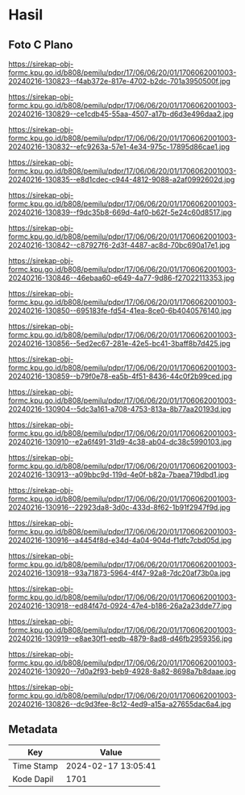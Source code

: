 # Hasil

## Foto C Plano

https://sirekap-obj-formc.kpu.go.id/b808/pemilu/pdpr/17/06/06/20/01/1706062001003-20240216-130823--f4ab372e-817e-4702-b2dc-701a3950500f.jpg

https://sirekap-obj-formc.kpu.go.id/b808/pemilu/pdpr/17/06/06/20/01/1706062001003-20240216-130829--ce1cdb45-55aa-4507-a17b-d6d3e496daa2.jpg

https://sirekap-obj-formc.kpu.go.id/b808/pemilu/pdpr/17/06/06/20/01/1706062001003-20240216-130832--efc9263a-57e1-4e34-975c-17895d86cae1.jpg

https://sirekap-obj-formc.kpu.go.id/b808/pemilu/pdpr/17/06/06/20/01/1706062001003-20240216-130835--e8d1cdec-c944-4812-9088-a2af0992602d.jpg

https://sirekap-obj-formc.kpu.go.id/b808/pemilu/pdpr/17/06/06/20/01/1706062001003-20240216-130839--f9dc35b8-669d-4af0-b62f-5e24c60d8517.jpg

https://sirekap-obj-formc.kpu.go.id/b808/pemilu/pdpr/17/06/06/20/01/1706062001003-20240216-130842--c87927f6-2d3f-4487-ac8d-70bc690a17e1.jpg

https://sirekap-obj-formc.kpu.go.id/b808/pemilu/pdpr/17/06/06/20/01/1706062001003-20240216-130846--46ebaa60-e649-4a77-9d86-f27022113353.jpg

https://sirekap-obj-formc.kpu.go.id/b808/pemilu/pdpr/17/06/06/20/01/1706062001003-20240216-130850--695183fe-fd54-41ea-8ce0-6b4040576140.jpg

https://sirekap-obj-formc.kpu.go.id/b808/pemilu/pdpr/17/06/06/20/01/1706062001003-20240216-130856--5ed2ec67-281e-42e5-bc41-3baff8b7d425.jpg

https://sirekap-obj-formc.kpu.go.id/b808/pemilu/pdpr/17/06/06/20/01/1706062001003-20240216-130859--b79f0e78-ea5b-4f51-8436-44c0f2b99ced.jpg

https://sirekap-obj-formc.kpu.go.id/b808/pemilu/pdpr/17/06/06/20/01/1706062001003-20240216-130904--5dc3a161-a708-4753-813a-8b77aa20193d.jpg

https://sirekap-obj-formc.kpu.go.id/b808/pemilu/pdpr/17/06/06/20/01/1706062001003-20240216-130910--e2a6f491-31d9-4c38-ab04-dc38c5990103.jpg

https://sirekap-obj-formc.kpu.go.id/b808/pemilu/pdpr/17/06/06/20/01/1706062001003-20240216-130913--a09bbc9d-119d-4e0f-b82a-7baea719dbd1.jpg

https://sirekap-obj-formc.kpu.go.id/b808/pemilu/pdpr/17/06/06/20/01/1706062001003-20240216-130916--22923da8-3d0c-433d-8f62-1b91f2947f9d.jpg

https://sirekap-obj-formc.kpu.go.id/b808/pemilu/pdpr/17/06/06/20/01/1706062001003-20240216-130916--a4454f8d-e34d-4a04-904d-f1dfc7cbd05d.jpg

https://sirekap-obj-formc.kpu.go.id/b808/pemilu/pdpr/17/06/06/20/01/1706062001003-20240216-130918--93a71873-5964-4f47-92a8-7dc20af73b0a.jpg

https://sirekap-obj-formc.kpu.go.id/b808/pemilu/pdpr/17/06/06/20/01/1706062001003-20240216-130918--ed84f47d-0924-47e4-b186-26a2a23dde77.jpg

https://sirekap-obj-formc.kpu.go.id/b808/pemilu/pdpr/17/06/06/20/01/1706062001003-20240216-130919--e8ae30f1-eedb-4879-8ad8-d46fb2959356.jpg

https://sirekap-obj-formc.kpu.go.id/b808/pemilu/pdpr/17/06/06/20/01/1706062001003-20240216-130920--7d0a2f93-beb9-4928-8a82-8698a7b8daae.jpg

https://sirekap-obj-formc.kpu.go.id/b808/pemilu/pdpr/17/06/06/20/01/1706062001003-20240216-130826--dc9d3fee-8c12-4ed9-a15a-a27655dac6a4.jpg


## Metadata

| Key        | Value               |
| ---------- | ------------------- |
| Time Stamp | 2024-02-17 13:05:41 |
| Kode Dapil | 1701                |



